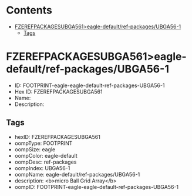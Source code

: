 



Contents
========

* [FZEREFPACKAGESUBGA561>eagle-default/ref-packages/UBGA56-1](#fzerefpackagesubga561eagle-defaultref-packagesubga56-1)
	* [Tags](#tags)

# FZEREFPACKAGESUBGA561>eagle-default/ref-packages/UBGA56-1

- ID: FOOTPRINT-eagle-eagle-default-ref-packages-UBGA56-1
- Hex ID: FZEREFPACKAGESUBGA561
- Name: 
- Description: 

## Tags

- hexID: FZEREFPACKAGESUBGA561
- oompType: FOOTPRINT
- oompSize: eagle
- oompColor: eagle-default
- oompDesc: ref-packages
- oompIndex: UBGA56-1
- oompName: eagle-default/ref-packages/UBGA56-1
- description: &lt;b&gt;micro Ball Grid Array&lt;/b&gt;
- oompID: FOOTPRINT-eagle-eagle-default-ref-packages-UBGA56-1
